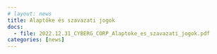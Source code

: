 ```yaml
---
# layout: news
title: Alaptőke és szavazati jogok
docs:
  - file: 2022.12.31_CYBERG_CORP_Alaptoke_es_szavazati_jogok.pdf
categories: [news]
---
```

